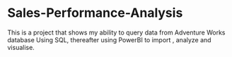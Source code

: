 # Sales-Performance-Analysis
This is a project that shows my ability to query data from Adventure Works database Using SQL, thereafter using PowerBI to import , analyze and visualise.
